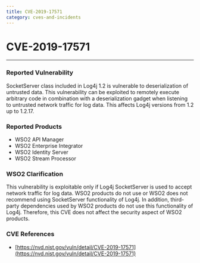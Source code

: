 ```yaml
---
title: CVE-2019-17571
category: cves-and-incidents
---
```


# CVE-2019-17571
---

### Reported Vulnerability
SocketServer class included in Log4j 1.2 is vulnerable to deserialization of untrusted data. This vulnerability can be exploited to remotely execute arbitrary code in combination with a deserialization gadget when listening to untrusted network traffic for log data. This affects Log4j versions from 1.2 up to 1.2.17.


### Reported Products
* WSO2 API Manager
* WSO2 Enterprise Integrator
* WSO2 Identity Server
* WSO2 Stream Processor


### WSO2 Clarification
This vulnerability is exploitable only if Log4j SocketServer is used to accept network traffic for log data. WSO2 products do not use or WSO2 does not recommend using SocketServer functionality of Log4j. In addition, third-party dependencies used by WSO2 products do not use this functionality of Log4j. Therefore, this CVE does not affect the security aspect of WSO2 products.


### CVE References
* [https://nvd.nist.gov/vuln/detail/CVE-2019-17571](https://nvd.nist.gov/vuln/detail/CVE-2019-17571)